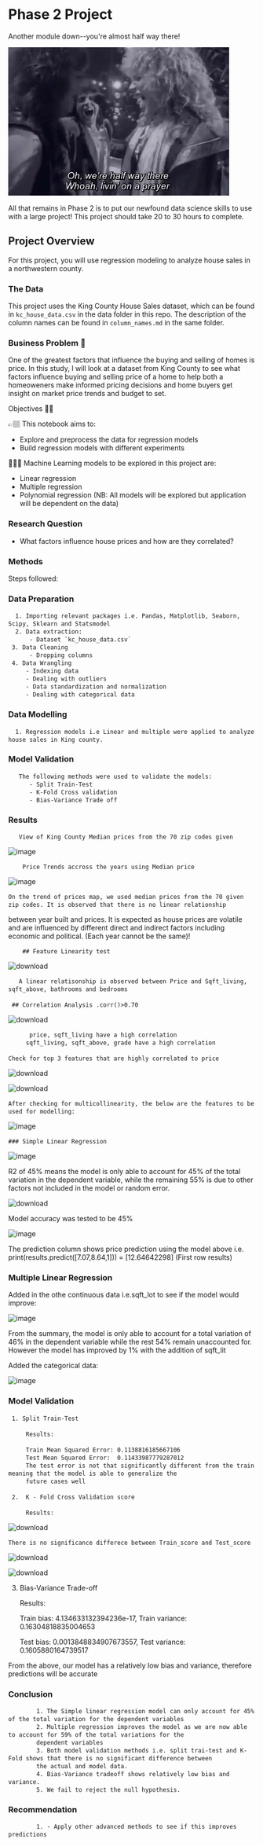 # Phase 2 Project

Another module down--you're almost half way there!

![awesome](https://raw.githubusercontent.com/learn-co-curriculum/dsc-phase-2-project-campus/master/halfway-there.gif)

All that remains in Phase 2 is to put our newfound data science skills to use with a large project! This project should take 20 to 30 hours to complete.

## Project Overview

For this project, you will use regression modeling to analyze house sales in a northwestern county.

### The Data

This project uses the King County House Sales dataset, which can be found in  `kc_house_data.csv` in the data folder in this repo. The description of the column names can be found in `column_names.md` in the same folder. 

### Business Problem 🤔

One of the greatest factors that influence the buying and selling of homes is price. In this study, I will look at a dataset from King County to see what factors influence buying and selling price of a home to help both a homeoweners make informed pricing decisions and home buyers get insight on market price trends and budget to set.

Objectives ✍🏽

👉🏽 This notebook aims to:

- Explore and preprocess the data for regression models
- Build regression models with different experiments

👩🏽‍💻 Machine Learning models to be explored in this project are:

- Linear regression
- Multiple regression
- Polynomial regression
(NB: All models will be explored but application will be dependent on the data)

### Research Question
 - What factors influence house prices and how are they correlated?

### Methods

Steps followed:

### Data Preparation
      1. Importing relevant packages i.e. Pandas, Matplotlib, Seaborn, Scipy, Sklearn and Statsmodel
      2. Data extraction:
          - Dataset `kc_house_data.csv`
     3. Data Cleaning
          - Dropping columns
     4. Data Wrangling
         - Indexing data
         - Dealing with outliers
         - Data standardization and normalization
         - Dealing with categorical data
         
### Data Modelling

      1. Regression models i.e Linear and multiple were applied to analyze house sales in King county. 
      
### Model Validation

       The following methods were used to validate the models:
          - Split Train-Test
          - K-Fold Cross validation
          - Bias-Variance Trade off
### Results

       View of King County Median prices from the 70 zip codes given
       
  ![image](https://user-images.githubusercontent.com/119498882/227844540-5b5c56ff-d296-455a-b734-4b3b04385424.png)
     
        Price Trends accross the years using Median price
        
  ![image](https://user-images.githubusercontent.com/119498882/227851567-a2e19e9b-6a99-49c3-8ada-b14c743dbc47.png)
    
    On the trend of prices map, we used median prices from the 70 given zip codes. It is observed that there is no linear relationship
   between year built and prices. It is expected as house prices are volatile and are influenced by different direct and indirect factors
   including economic and political. (Each year cannot be the same)!

        ## Feature Linearity test
        
   ![download](https://user-images.githubusercontent.com/119498882/227845032-8397f762-70c4-4a1d-856d-91df4a3cf69e.png)
             
       A linear relatisonship is observed between Price and Sqft_living, sqft_above, bathrooms and bedrooms
               
     ## Correlation Analysis .corr()>0.70
        
   ![download](https://user-images.githubusercontent.com/119498882/227845596-16d54cf6-58c8-4f31-9f24-2a1c84ee8cd3.png)
                
          price, sqft_living have a high correlation
         sqft_living, sqft_above, grade have a high correlation
                    
    Check for top 3 features that are highly correlated to price 
              
   ![download](https://user-images.githubusercontent.com/119498882/227846096-d6b6e907-76ef-40fd-8d1e-f699125ed2b6.png) 
                   
   ![download](https://user-images.githubusercontent.com/119498882/227846169-ba51569d-981c-4e2b-868d-7cacbb6dae7f.png)   
                         
    After checking for multicollinearity, the below are the features to be used for modelling:
               
   ![image](https://user-images.githubusercontent.com/119498882/227846972-47f433e1-2a63-4ff9-bff0-3b42082d95d9.png)
             
    ### Simple Linear Regression

   ![image](https://user-images.githubusercontent.com/119498882/227850337-0e9b5325-0d7b-4c75-b6e1-111ae9e9c852.png)
                               
  R2 of 45% means the model is only able to account for 45% of the total variation in the dependent variable, while the remaining 
  55% is due to other factors not included in the model or random error.                             
                              
  ![download](https://user-images.githubusercontent.com/119498882/227847189-09e1afd5-ba4b-4ec4-bdab-fbaa953fa546.png)
                                       
   Model accuracy was tested to be 45%
   
   ![image](https://user-images.githubusercontent.com/119498882/227851884-985c39a2-2fb5-4f11-8877-5ea603695e08.png)
   
   The prediction column shows price prediction using the model above i.e. print(results.predict([7.07,8.64,1])) = [12.64642298] (First row results)
                                  
   ### Multiple Linear Regression
             
   Added in the othe continuous data i.e.sqft_lot to see if the model would improve:
                                     
   ![image](https://user-images.githubusercontent.com/119498882/227847402-79b050ad-9592-473d-95e6-6e45bb0cbc6d.png)

From the summary, the model is only able to account for a total variation of 46% in the dependent variable while the rest 54% remain
unaccounted for. However the model has improved by 1% with the addition of sqft_lit                                           
                                         
  Added the categorical data:

   ![image](https://user-images.githubusercontent.com/119498882/227847758-79c89ec7-459a-4a3a-b121-b35cbcf1c782.png)
                                     
   ### Model Validation
                           
     1. Split Train-Test
     
         Results:
         
         Train Mean Squared Error: 0.1138816185667106
         Test Mean Squared Error:  0.11433987779287012
         The test error is not that significantly different from the train meaning that the model is able to generalize the
         future cases well
                                                      
     2.  K - Fold Cross Validation score
     
         Results:
                                            
   ![download](https://user-images.githubusercontent.com/119498882/227848405-05904cd6-cb12-4f36-b338-8938aeaa9dd7.png)
                                            
    There is no significance differece between Train_score and Test_score
                                            
   ![download](https://user-images.githubusercontent.com/119498882/227848576-4db184a3-5649-45a8-b4bc-5eb44d858c66.png)
                                             
   ![download](https://user-images.githubusercontent.com/119498882/227848643-3f4b97a9-39f2-40e4-a22b-714e2fe7fc45.png)

3. Bias-Variance Trade-off

   Results:
   
   Train bias: 4.134633132394236e-17, 
   Train variance: 0.16304818835004653
    
   Test bias: 0.0013848834907673557, 
   Test variance: 0.1605880164739517
                                                  
 From the above, our model has a relatively low bias and variance, therefore predictions will be accurate
  
 ### Conclusion
 
            1. The Simple linear regression model can only account for 45% of the total variation for the dependent variables
            2. Multiple regression improves the model as we are now able to account for 59% of the total variations for the 
            dependent variables
            3. Both model validation methods i.e. split trai-test and K-Fold shows that there is no significant difference between 
            the actual and model data.
            4. Bias-Variance tradeoff shows relatively low bias and variance.
            5. We fail to reject the null hypothesis.
            
 ### Recommendation
 
            1. - Apply other advanced methods to see if this improves predictions

 



